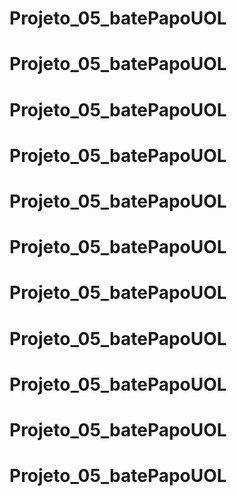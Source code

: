# Projeto_05_batePapoUOL
# Projeto_05_batePapoUOL
# Projeto_05_batePapoUOL
# Projeto_05_batePapoUOL
# Projeto_05_batePapoUOL
# Projeto_05_batePapoUOL
# Projeto_05_batePapoUOL
# Projeto_05_batePapoUOL
# Projeto_05_batePapoUOL
# Projeto_05_batePapoUOL
# Projeto_05_batePapoUOL
